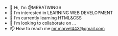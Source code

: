 - 👋 Hi, I’m @MRBATWINGS
- 👀 I’m interested in LEARNING WEB DEVELOPMENT
- 🌱 I’m currently learning HTML&CSS
- 💞️ I’m looking to collaborate on ...
- 📫 How to reach me mr.marvel443@gmail.com

<!---
MRBATWINGS/MRBATWINGS is a ✨ special ✨ repository because its `README.md` (this file) appears on your GitHub profile.
You can click the Preview link to take a look at your changes.
--->
